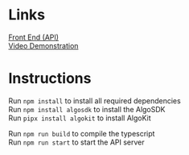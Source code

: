 # Links
[Front End (API)](https://github.com/u2496690/social-media-app)\
[Video Demonstration](https://uelac-my.sharepoint.com/:v:/g/personal/u2496690_uel_ac_uk/EW6Cvdj6WFtEusNZghQjfYsBCVIcVoea_NNv1q4-pXizcA?e=UYjW6Y)

# Instructions
Run ```npm install``` to install all required dependencies\
Run ```npm install algosdk``` to install the AlgoSDK\
Run ```pipx install algokit``` to install AlgoKit

Run ```npm run build``` to compile the typescript\
Run ```npm run start``` to start the API server
